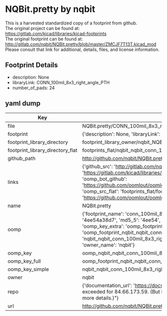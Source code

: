 # NQBit.pretty by nqbit  
This is a harvested standardized copy of a footprint from github.  
The original project can be found at:  
https://gitlab.com/kicad/libraries/kicad-footprints  
The original footprint can be found at:
http://gitlab.com/nqbit/NQBit.pretty/blob/master/ZMCJF7T13T.kicad_mod
Please consult that link for additional, details, files, and license information.  
## Footprint Details
* description: None  
* libraryLink: CONN_100mil_8x3_right_angle_PTH  
* number_of_pads: 24  
## yaml dump  
| Key | Value |  
| --- | --- |  
| file | NQBit.pretty/CONN_100mil_8x3_right_angle_PTH.kicad_mod |  
| footprint | {'description': None, 'libraryLink': 'CONN_100mil_8x3_right_angle_PTH', 'number_of_pads': 24} |  
| footprint_library_directory | footprint_library_owner/nqbit_NQBit.pretty |  
| footprint_library_directory_flat | footprints_flat/nqbit_nqbit_conn_100mil_8x3_right_angle_pth/working |  
| github_path | http://github.com/nqbit/NQBit.pretty/blob/master/CONN_100mil_8x3_right_angle_PTH.kicad_mod |  
| links | {'github_src': 'http://gitlab.com/nqbit/NQBit.pretty/blob/master/ZMCJF7T13T.kicad_mod', 'github_src_repo': 'https://gitlab.com/kicad/libraries/kicad-footprints', 'oomp_bot': 'footprints/nqbit_nqbit_conn_100mil_8x3_right_angle_pth/working', 'oomp_bot_github': 'https://github.com/oomlout/oomlout_oomp_footprint_bot/tree/main/footprints/nqbit_nqbit_conn_100mil_8x3_right_angle_pth/working', 'oomp_src_flat': 'footprints_flat/footprints_flat/nqbit_nqbit_conn_100mil_8x3_right_angle_pth/working', 'oomp_src_flat_github': 'https://github.com/oomlout/oomlout_oomp_footprint_src/tree/main/footprints_flat/nqbit_nqbit_conn_100mil_8x3_right_angle_pth/working'} |  
| name | NQBit.pretty |  
| oomp | {'footprint_name': 'conn_100mil_8x3_right_angle_pth', 'library_name': 'nqbit', 'md5': '4ee54a38d7553b20ad03f141e1eeac6b', 'md5_10': '4ee54a38d7', 'md5_5': '4ee54', 'md5_6': '4ee54a', 'oomp_key': 'oomp_nqbit_nqbit_conn_100mil_8x3_right_angle_pth', 'oomp_key_extra': 'oomp_footprint_nqbit_nqbit_conn_100mil_8x3_right_angle_pth', 'oomp_key_full': 'oomp_footprint_nqbit_nqbit_conn_100mil_8x3_right_angle_pth_4ee54a', 'oomp_key_simple': 'nqbit_nqbit_conn_100mil_8x3_right_angle_pth', 'original_filename': 'NQBit.pretty/CONN_100mil_8x3_right_angle_PTH.kicad_mod', 'owner_name': 'nqbit'} |  
| oomp_key | oomp_nqbit_nqbit_conn_100mil_8x3_right_angle_pth |  
| oomp_key_full | oomp_footprint_nqbit_nqbit_conn_100mil_8x3_right_angle_pth |  
| oomp_key_simple | nqbit_nqbit_conn_100mil_8x3_right_angle_pth |  
| owner | nqbit |  
| repo | {'documentation_url': 'https://docs.github.com/rest/overview/resources-in-the-rest-api#rate-limiting', 'message': "API rate limit exceeded for 84.66.173.59. (But here's the good news: Authenticated requests get a higher rate limit. Check out the documentation for more details.)"} |  
| url | http://github.com/nqbit/NQBit.pretty |  

